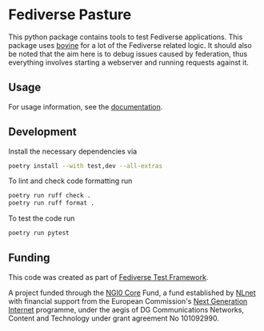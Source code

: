 # Fediverse Pasture

This python package contains tools to test Fediverse applications. This
package uses [bovine](https://bovine.readthedocs.io/en/latest/) for a lot
of the Fediverse related logic. It should also be noted that the aim here
is to debug issues caused by federation, thus everything involves starting
a webserver and running requests against it.

## Usage

For usage information, see the [documentation](https://funfedi.dev/fediverse_pasture/python_package/).

## Development

Install the necessary dependencies via

```bash
poetry install --with test,dev --all-extras
```

To lint and check code formatting run

```bash
poetry run ruff check .
poetry run ruff format .
```

To test the code run

```bash
poetry run pytest
```

## Funding

This code was created as part of [Fediverse Test Framework](https://nlnet.nl/project/FediverseTestFramework/).

A project funded through the [NGI0 Core](https://nlnet.nl/core) Fund,
a fund established by [NLnet](https://nlnet.nl/) with financial support from
the European Commission's [Next Generation Internet](https://ngi.eu/) programme,
under the aegis of DG Communications Networks, Content and Technology
under grant agreement No 101092990.
